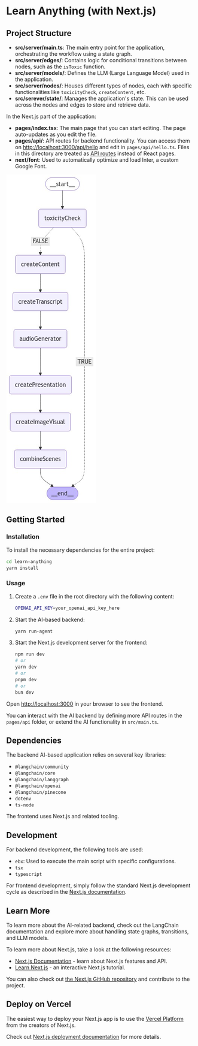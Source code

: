 # Learn Anything (with Next.js)

## Project Structure

- **src/server/main.ts**: The main entry point for the application, orchestrating the workflow using a state graph.
- **src/server/edges/**: Contains logic for conditional transitions between nodes, such as the `isToxic` function.
- **src/server/models/**: Defines the LLM (Large Language Model) used in the application.
- **src/server/nodes/**: Houses different types of nodes, each with specific functionalities like `toxicityCheck`, `createContent`, etc.
- **src/serever/state/**: Manages the application's state. This can be used across the nodes and edges to store and retrieve data.

In the Next.js part of the application:

- **pages/index.tsx**: The main page that you can start editing. The page auto-updates as you edit the file.
- **pages/api/**: API routes for backend functionality. You can access them on [http://localhost:3000/api/hello](http://localhost:3000/api/hello) and edit in `pages/api/hello.ts`. Files in this directory are treated as [API routes](https://nextjs.org/docs/api-routes/introduction) instead of React pages.
- **next/font**: Used to automatically optimize and load Inter, a custom Google Font.

![Graph](./graph.png)

## Getting Started

### Installation

To install the necessary dependencies for the entire project:

```bash
cd learn-anything
yarn install
```

### Usage

1. Create a `.env` file in the root directory with the following content:

   ```bash
   OPENAI_API_KEY=your_openai_api_key_here
   ```

2. Start the AI-based backend:

   ```bash
   yarn run-agent
   ```

3. Start the Next.js development server for the frontend:

   ```bash
   npm run dev
   # or
   yarn dev
   # or
   pnpm dev
   # or
   bun dev
   ```

Open [http://localhost:3000](http://localhost:3000) in your browser to see the frontend. 

You can interact with the AI backend by defining more API routes in the `pages/api` folder, or extend the AI functionality in `src/main.ts`.

## Dependencies

The backend AI-based application relies on several key libraries:

- `@langchain/community`
- `@langchain/core`
- `@langchain/langgraph`
- `@langchain/openai`
- `@langchain/pinecone`
- `dotenv`
- `ts-node`

The frontend uses Next.js and related tooling.

## Development

For backend development, the following tools are used:

- `ebx`: Used to execute the main script with specific configurations.
- `tsx`
- `typescript`

For frontend development, simply follow the standard Next.js development cycle as described in the [Next.js documentation](https://nextjs.org/docs).

## Learn More

To learn more about the AI-related backend, check out the LangChain documentation and explore more about handling state graphs, transitions, and LLM models. 

To learn more about Next.js, take a look at the following resources:

- [Next.js Documentation](https://nextjs.org/docs) - learn about Next.js features and API.
- [Learn Next.js](https://nextjs.org/learn) - an interactive Next.js tutorial.

You can also check out [the Next.js GitHub repository](https://github.com/vercel/next.js/) and contribute to the project.

## Deploy on Vercel

The easiest way to deploy your Next.js app is to use the [Vercel Platform](https://vercel.com/new?utm_medium=default-template&filter=next.js&utm_source=create-next-app&utm_campaign=create-next-app-readme) from the creators of Next.js.

Check out [Next.js deployment documentation](https://nextjs.org/docs/deployment) for more details.